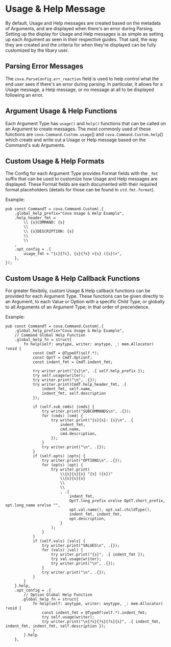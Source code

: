 # Usage & Help Message
By default, Usage and Help messages are created based on the metadata of Arguments, and are displayed when there's an error during Parsing. Setting up the display for Usage and Help messages is as simple as setting up each Argument as seen in their respective guides. That said, the way they are created and the criteria for when they're displayed can be fully customized by the libary user. 

## Parsing Error Messages
The `cova.ParseConfig.err_reaction` field is used to help control what the end user sees if there's an error during parsing. In particular, it allows for a Usage message, a Help message, or no message at all to be displayed following an error.  

## Argument Usage & Help Functions
Each Argument Type has `usage()` and `help()` functions that can be called on an Argument to create messages. The most commonly used of these functions are `cova.Command.Custom.usage`() and `cova.Command.Custom.help`() which create and write out a Usage or Help message based on the Command's sub Arguments.

## Custom Usage & Help Formats
The Config for each Argument Type provides Format fields with the `_fmt` suffix that can be used to customize how Usage and Help messages are displayed. These Format fields are each documented with their required format placeholders (details for those can be found in `std.fmt.format`). 

Example:
```zig
pub const CommandT = cova.Command.Custom(.{
    .global_help_prefix="Cova Usage & Help Example",
    .help_header_fmt = 
        \\ {s}COMMAND: {s}
        \\ 
        \\ {s}DESCRIPTION: {s}
        \\
        \\
    ,
    .opt_config = .{
        usage_fmt = "{c}{?c}, {s}{?s} <{s} ({s})>",
    },
});
```

## Custom Usage & Help Callback Functions
For greater flexibiliy, custom Usage & Help callback functions can be provided for each Argument Type. These functions can be given directly to an Argument, to each Value or Option with a specific Child Type, or globally to all Arguments of an Argument Type; in that order of precendence.

Example:
```zig
pub const CommandT = cova.Command.Custom(.{
    .global_help_prefix="Cova Usage & Help Example",
    // Command Global Help Function
    .global_help_fn = struct{
        fn help(self: anytype, writer: anytype, _: mem.Allocator) !void {
            const CmdT = @TypeOf(self.*);
            const OptT = CmdT.OptionT;
            const indent_fmt = CmdT.indent_fmt;
    
            try writer.print("{s}\n", .{ self.help_prefix });
            try self.usage(writer);
            try writer.print("\n", .{});
            try writer.print(CmdT.help_header_fmt, .{
                indent_fmt, self.name,
                indent_fmt, self.description
            });

            if (self.sub_cmds) |cmds| {
                try writer.print("SUBCOMMANDS\n", .{});
                for (cmds) |cmd| {
                    try writer.print("{s}{s}: {s}\n", .{
                        indent_fmt,
                        cmd.name,
                        cmd.description,
                    });
                }
                try writer.print("\n", .{});
            }
            if (self.opts) |opts| {
                try writer.print("OPTIONS\n", .{});
                for (opts) |opt| {
                    try writer.print(
                        \\{s}{s}{s} "{s} ({s})"
                        \\{s}{s}{s}
                        \\
                        \\
                        , .{
                            indent_fmt,
                            OptT.long_prefix orelse OptT.short_prefix, opt.long_name orelse "",
                            opt.val.name(), opt.val.childType(),
                            indent_fmt, indent_fmt,
                            opt.description,
                        }
                    );
                }
            }
            if (self.vals) |vals| {
                try writer.print("VALUES\n", .{});
                for (vals) |val| {
                    try writer.print("{s}", .{ indent_fmt });
                    try val.usage(writer);
                    try writer.print("\n", .{});
                }
                try writer.print("\n", .{});
            }
        }
    }.help,
    .opt_config = .{
        // Option Global Help Function
       .global_help_fn = struct{
            fn help(self: anytype, writer: anytype, _: mem.Allocator) !void {
                const indent_fmt = @TypeOf(self.*).indent_fmt;
                try self.usage(writer);
                try writer.print("\n{?s}{?s}{?s}{s}", .{ indent_fmt, indent_fmt, indent_fmt, self.description }); 
            }
        }.help
    },
```

